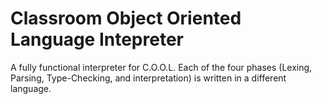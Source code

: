 # Classroom Object Oriented Language Intepreter
A fully functional interpreter for C.O.O.L. Each of the four phases (Lexing, Parsing, Type-Checking, and interpretation) is written in a different language.
